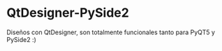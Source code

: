 # QtDesigner-PySide2
Diseños con QtDesigner, son totalmente funcionales tanto para PyQT5 y PySide2 :)
